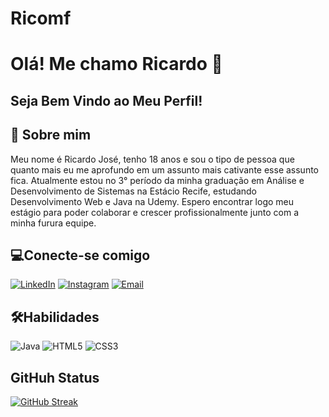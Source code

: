 # Ricomf

# Olá! Me chamo Ricardo 👋
## Seja Bem Vindo ao Meu Perfil!

## 🚀 Sobre mim
Meu nome é Ricardo José, tenho 18 anos e sou o tipo de pessoa que quanto mais eu me aprofundo em um assunto mais cativante esse assunto fica. Atualmente estou no 3° período da minha graduação em Análise e Desenvolvimento de Sistemas na Estácio Recife, estudando Desenvolvimento Web e Java na Udemy. Espero encontrar logo meu estágio para poder colaborar e crescer profissionalmente junto com a minha furura equipe.

## 💻Conecte-se comigo
[![LinkedIn](https://img.shields.io/badge/LinkedIn-000?style=for-the-badge&logo=linkedin&logoColor=0E76A8)](https://www.linkedin.com/in/ricardo-jos%C3%A9-42738226b/)
[![Instagram](https://img.shields.io/badge/Instagram-000?style=for-the-badge&logo=instagram)](https://www.instagram.com/ricardo_mendonca1000/)
[![Email](https://img.shields.io/badge/-Gmail-000?style=for-the-badge&logo=gmail&logoColor=red)](mailto:ricardojmf2005@gmail.com)
## 🛠Habilidades
![Java](https://img.shields.io/badge/Java-000?style=for-the-badge&logo=java)
![HTML5](https://img.shields.io/badge/HTML5-000?style=for-the-badge&logo=html5) 
![CSS3](https://img.shields.io/badge/CSS3-000?style=for-the-badge&logo=css3&logoColor=264CE4)
## GitHuh Status
[![GitHub Streak](https://streak-stats.demolab.com/?user=ricomf&theme=dark)](https://git.io/streak-stats)
